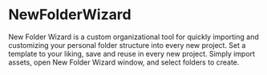 # NewFolderWizard
New Folder Wizard is a custom organizational tool for quickly importing and customizing your personal folder structure into every new project. Set a template to your liking, save and reuse in every new project. Simply import assets, open New Folder Wizard window, and select folders to create.
